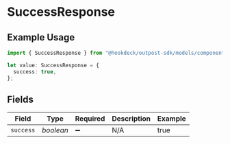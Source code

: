 # SuccessResponse

## Example Usage

```typescript
import { SuccessResponse } from "@hookdeck/outpost-sdk/models/components";

let value: SuccessResponse = {
  success: true,
};
```

## Fields

| Field              | Type               | Required           | Description        | Example            |
| ------------------ | ------------------ | ------------------ | ------------------ | ------------------ |
| `success`          | *boolean*          | :heavy_minus_sign: | N/A                | true               |